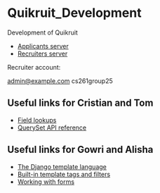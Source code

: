 # Quikruit_Development
Development of Quikruit
* [Applicants server](http://3.8.125.240/Project/applicants)
* [Recruiters server](http://3.8.125.240/Project/recruiters)

Recruiter account:

admin@example.com          cs261group25

## Useful links for Cristian and Tom
* [Field lookups](https://docs.djangoproject.com/en/2.1/ref/models/querysets/#field-lookups)
* [QuerySet API reference](https://docs.djangoproject.com/en/2.1/ref/models/queets/#queryset-api)

## Useful links for Gowri and Alisha
* [The Django template language](https://docs.djangoproject.com/en/2.1/ref/templates/language/)
* [Built-in template tags and filters](https://docs.djangoproject.com/en/2.1/ref/templates/builtins/)
* [Working with forms](https://docs.djangoproject.com/en/2.1/topics/forms/)
